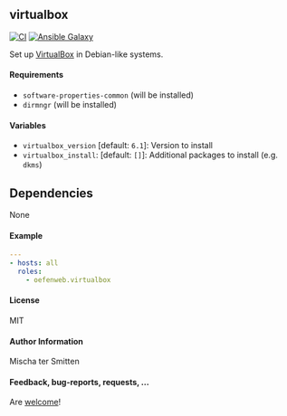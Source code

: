 ## virtualbox

[![CI](https://github.com/Oefenweb/ansible-virtualbox/workflows/CI/badge.svg)](https://github.com/Oefenweb/ansible-virtualbox/actions?query=workflow%3ACI)
[![Ansible Galaxy](http://img.shields.io/badge/ansible--galaxy-virtualbox-blue.svg)](https://galaxy.ansible.com/Oefenweb/virtualbox/)

Set up [VirtualBox](https://www.virtualbox.org/) in Debian-like systems.

#### Requirements

* `software-properties-common` (will be installed)
* `dirmngr` (will be installed)

#### Variables

* `virtualbox_version` [default: `6.1`]: Version to install
* `virtualbox_install`: [default: `[]`]: Additional packages to install (e.g. `dkms`)

## Dependencies

None

#### Example

```yaml
---
- hosts: all
  roles:
    - oefenweb.virtualbox
```

#### License

MIT

#### Author Information

Mischa ter Smitten

#### Feedback, bug-reports, requests, ...

Are [welcome](https://github.com/Oefenweb/ansible-virtualbox/issues)!
